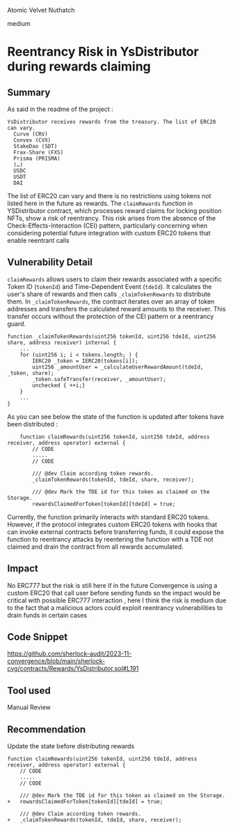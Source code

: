 Atomic Velvet Nuthatch

medium

# Reentrancy Risk in YsDistributor during rewards claiming

## Summary
As said in the readme of the project : 
```Solidity
YsDistributor receives rewards from the treasury. The list of ERC20 can vary.
  Curve (CRV)
  Convex (CVX)
  StakeDao (SDT)
  Frax-Share (FXS)
  Prisma (PRISMA)
  (…)
  USDC
  USDT
  DAI
```
The list of ERC20 can vary and there is no restrictions using tokens not listed here in the future as rewards.
The `claimRewards` function in YSDistributor contract, which processes reward claims for locking position NFTs, show a risk of reentrancy. This risk arises from the absence of the Check-Effects-Interaction (CEI) pattern, particularly concerning when considering potential future integration with custom ERC20 tokens that enable reentrant calls

## Vulnerability Detail
`claimRewards` allows users to claim their rewards associated with a specific Token ID (`tokenId`) and Time-Dependent Event (`tdeId`). It calculates the user's share of rewards and then calls `_claimTokenRewards` to distribute them.
In `_claimTokenRewards`, the contract iterates over an array of token addresses and transfers the calculated reward amounts to the receiver. This transfer occurs without the protection of the CEI pattern or a reentrancy guard.
```solidity
function _claimTokenRewards(uint256 tokenId, uint256 tdeId, uint256 share, address receiver) internal {
    ...
    for (uint256 i; i < tokens.length; ) {
        IERC20 _token = IERC20(tokens[i]);
        uint256 _amountUser = _calculateUserRewardAmount(tdeId, _token, share);
        _token.safeTransfer(receiver, _amountUser);
        unchecked { ++i;}
    }
    ...
}
```
As you can see below the state of the function is updated after tokens have been distributed : 
```solidity
    function claimRewards(uint256 tokenId, uint256 tdeId, address receiver, address operator) external {
        // CODE 
        .....
        // CODE

        /// @dev Claim according token rewards.
        _claimTokenRewards(tokenId, tdeId, share, receiver);

        /// @dev Mark the TDE id for this token as claimed on the Storage.
        rewardsClaimedForToken[tokenId][tdeId] = true;
```
Currently, the function primarily interacts with standard ERC20 tokens. However, if the protocol integrates custom ERC20 tokens with hooks that can invoke external contracts before transferring funds, it could expose the function to reentrancy attacks by reentering the function with a TDE not claimed and drain the contract from all rewards accumulated.

## Impact

No ERC777 but the risk is still here if in the future Convergence is using a custom ERC20 that call user before sending funds so the impact would be critical with possible ERC777 interaction , here I think the risk is medium due to the fact that a malicious actors could exploit reentrancy vulnerabilities to drain funds in certain cases

## Code Snippet

https://github.com/sherlock-audit/2023-11-convergence/blob/main/sherlock-cvg/contracts/Rewards/YsDistributor.sol#L191

## Tool used

Manual Review

## Recommendation

Update the state before distributing rewards

```solidity
function claimRewards(uint256 tokenId, uint256 tdeId, address receiver, address operator) external {
    // CODE 
    .....
    // CODE
   
    /// @dev Mark the TDE id for this token as claimed on the Storage.
+   rewardsClaimedForToken[tokenId][tdeId] = true;

    /// @dev Claim according token rewards.
+   _claimTokenRewards(tokenId, tdeId, share, receiver);
```